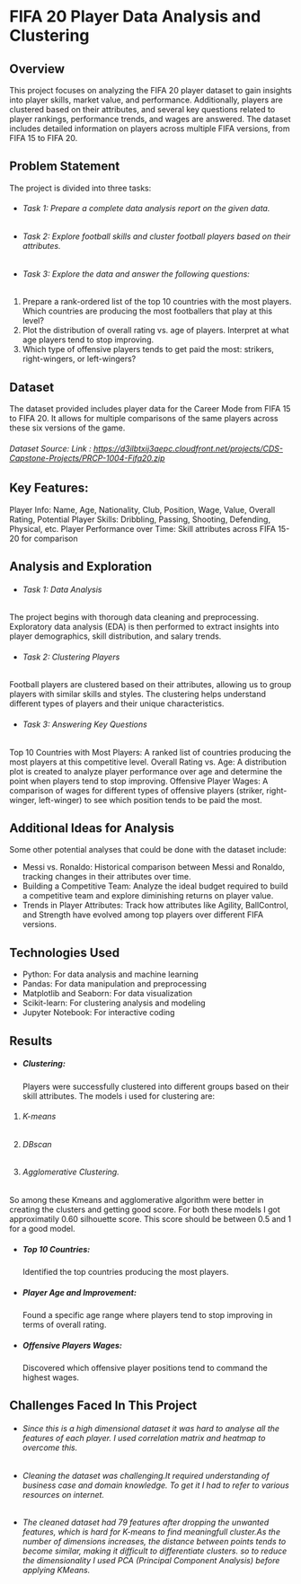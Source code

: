 # FIFA 20 Player Data Analysis and Clustering
## Overview
This project focuses on analyzing the FIFA 20 player dataset to gain insights into player skills, market value, and performance. Additionally, players are clustered based on their attributes, and several key questions related to player rankings, performance trends, and wages are answered. The dataset includes detailed information on players across multiple FIFA versions, from FIFA 15 to FIFA 20.

## Problem Statement
The project is divided into three tasks:

* ###### Task 1: Prepare a complete data analysis report on the given data.

* ###### Task 2: Explore football skills and cluster football players based on their attributes.

* ###### Task 3: Explore the data and answer the following questions:

1. Prepare a rank-ordered list of the top 10 countries with the most players. Which countries are producing the most footballers that play at this level?
2. Plot the distribution of overall rating vs. age of players. Interpret at what age players tend to stop improving.
3. Which type of offensive players tends to get paid the most: strikers, right-wingers, or left-wingers?
## Dataset
The dataset provided includes player data for the Career Mode from FIFA 15 to FIFA 20. It allows for multiple comparisons of the same players across these six versions of the game.

###### Dataset Source: Link : https://d3ilbtxij3aepc.cloudfront.net/projects/CDS-Capstone-Projects/PRCP-1004-Fifa20.zip

## Key Features:
Player Info: Name, Age, Nationality, Club, Position, Wage, Value, Overall Rating, Potential
Player Skills: Dribbling, Passing, Shooting, Defending, Physical, etc.
Player Performance over Time: Skill attributes across FIFA 15-20 for comparison

## Analysis and Exploration
* ###### Task 1: Data Analysis
The project begins with thorough data cleaning and preprocessing. Exploratory data analysis (EDA) is then performed to extract insights into player demographics, skill distribution, and salary trends.

* ###### Task 2: Clustering Players
Football players are clustered based on their attributes, allowing us to group players with similar skills and styles. The clustering helps understand different types of players and their unique characteristics.

* ###### Task 3: Answering Key Questions
Top 10 Countries with Most Players: A ranked list of countries producing the most players at this competitive level.
Overall Rating vs. Age: A distribution plot is created to analyze player performance over age and determine the point when players tend to stop improving.
Offensive Player Wages: A comparison of wages for different types of offensive players (striker, right-winger, left-winger) to see which position tends to be paid the most.
## Additional Ideas for Analysis
Some other potential analyses that could be done with the dataset include:

* Messi vs. Ronaldo: Historical comparison between Messi and Ronaldo, tracking changes in their attributes over time.
* Building a Competitive Team: Analyze the ideal budget required to build a competitive team and explore diminishing returns on player value.
* Trends in Player Attributes: Track how attributes like Agility, BallControl, and Strength have evolved among top players over different FIFA versions.
## Technologies Used
* Python: For data analysis and machine learning
* Pandas: For data manipulation and preprocessing
* Matplotlib and Seaborn: For data visualization
* Scikit-learn: For clustering analysis and modeling
* Jupyter Notebook: For interactive coding

## Results
* ##### Clustering:
   Players were successfully clustered into different groups based on their skill attributes. The models i used for clustering are:
1. ###### K-means
2. ###### DBscan
3. ###### Agglomerative Clustering.
 So among these Kmeans and agglomerative algorithm were better in creating the clusters and getting good score.
 For both these models I got approximatily 0.60 silhouette score. This score should be between 0.5 and 1 for a good model. 
* ##### Top 10 Countries:
  Identified the top countries producing the most players.
* ##### Player Age and Improvement:
   Found a specific age range where players tend to stop improving in terms of overall rating.
* ##### Offensive Players Wages:
  Discovered which offensive player positions tend to command the highest wages.

## Challenges Faced In This Project
* ###### Since this is a high dimensional dataset it was hard to analyse all the features of each player. I used correlation matrix and heatmap to overcome this.
* ###### Cleaning the dataset was challenging.It required understanding of business case and domain knowledge. To get it I had to refer to various resources on internet.
* ###### The cleaned dataset had 79 features after dropping the unwanted features, which is hard for K-means to find meaningfull cluster.As the number of dimensions increases, the distance between points tends to become similar, making it difficult to differentiate clusters. so to reduce the dimensionality I used PCA (Principal Component Analysis)  before applying KMeans.



